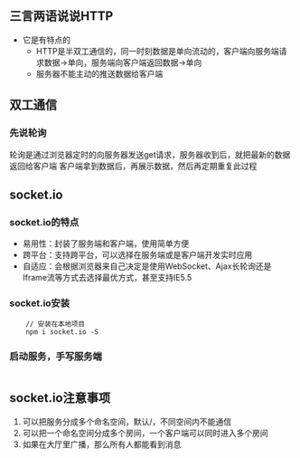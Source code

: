 ## 三言两语说说HTTP
- 它是有特点的
    - HTTP是半双工通信的，同一时刻数据是单向流动的，客户端向服务端请求数据->单向，服务端向客户端返回数据->单向
    - 服务器不能主动的推送数据给客户端
## 双工通信
### 先说轮询
轮询是通过浏览器定时的向服务器发送get请求，服务器收到后，就把最新的数据返回给客户端
客户端拿到数据后，再展示数据，然后再定期重复此过程


## socket.io
### socket.io的特点
- 易用性：封装了服务端和客户端，使用简单方便
- 跨平台：支持跨平台，可以选择在服务端或是客户端开发实时应用
- 自适应：会根据浏览器来自己决定是使用WebSocket、Ajax长轮询还是Iframe流等方式去选择最优方式，甚至支持IE5.5

### socket.io安装
```
    // 安装在本地项目
    npm i socket.io -S
```

### 启动服务，手写服务端
```

```


## socket.io注意事项
1. 可以把服务分成多个命名空间，默认/，不同空间内不能通信
2. 可以把一个命名空间分成多个房间，一个客户端可以同时进入多个房间
3. 如果在大厅里广播，那么所有人都能看到消息